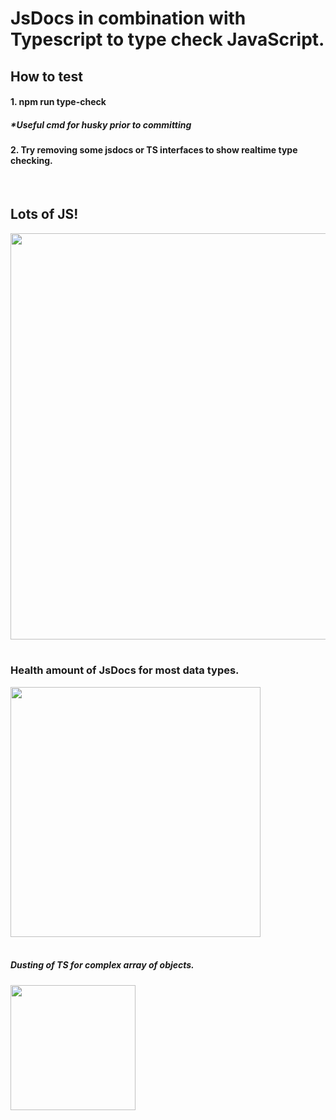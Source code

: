 # JsDocs in combination with Typescript to type check JavaScript.

## How to test

#### 1. npm run type-check

##### \*Useful cmd for husky prior to committing

#### 2. Try removing some jsdocs or TS interfaces to show realtime type checking.

<br />

## Lots of JS!

<img src="https://miro.medium.com/max/800/1*bxEkHw1xewxOFjmGunb-Cw.png" width="650"/>

<br />
<br />

### Health amount of JsDocs for most data types.

<img src="https://res.cloudinary.com/practicaldev/image/fetch/s--lBzMLBKJ--/c_imagga_scale,f_auto,fl_progressive,h_900,q_auto,w_1600/https://i.imgur.com/BL85jL8.png" width="400" />

<br />
<br />

##### Dusting of TS for complex array of objects.

<img src="https://miro.medium.com/max/4000/1*9eMyWLYOqU5aqBtVoFoi3Q.jpeg" width="200"/>

#
